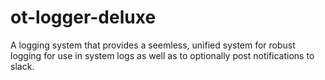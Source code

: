 # ot-logger-deluxe
A logging system that provides a seemless, unified system for robust logging for use in system logs as well as to optionally post notifications to slack.
